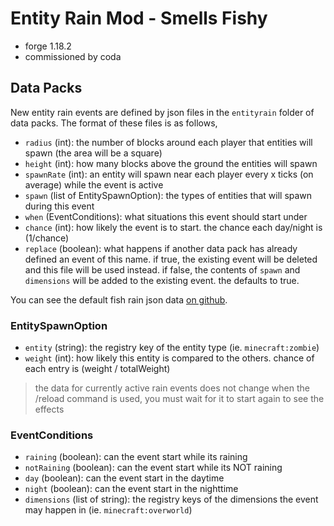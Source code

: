 # Entity Rain Mod - Smells Fishy

- forge 1.18.2
- commissioned by coda

## Data Packs

New entity rain events are defined by json files in the `entityrain` folder of data packs. 
The format of these files is as follows, 

- `radius` (int): the number of blocks around each player that entities will spawn (the area will be a square)
- `height` (int): how many blocks above the ground the entities will spawn
- `spawnRate` (int): an entity will spawn near each player every x ticks (on average) while the event is active
- `spawn` (list of EntitySpawnOption): the types of entities that will spawn during this event
- `when` (EventConditions): what situations this event should start under
- `chance` (int): how likely the event is to start. the chance each day/night is (1/chance)
- `replace` (boolean): what happens if another data pack has already defined an event of this name. if true, the existing event will be deleted and this file will be used instead. if false, the contents of `spawn` and `dimensions` will be added to the existing event. the defaults to true.

You can see the default fish rain json data [on github](https://github.com/LukeGrahamLandryMC/smells-fishy-mod/blob/main/src/main/resources/data/smellsfishy/entityrain/fish.json).

### EntitySpawnOption

- `entity` (string): the registry key of the entity type (ie. `minecraft:zombie`)
- `weight` (int): how likely this entity is compared to the others. chance of each entry is (weight / totalWeight) 

> the data for currently active rain events does not change when the /reload command is used, you must wait for it to start again to see the effects

### EventConditions

- `raining` (boolean): can the event start while its raining
- `notRaining` (boolean): can the event start while its NOT raining
- `day` (boolean): can the event start in the daytime
- `night` (boolean): can the event start in the nighttime
- `dimensions` (list of string): the registry keys of the dimensions the event may happen in (ie. `minecraft:overworld`)

